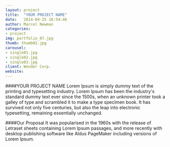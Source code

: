 ```yaml
---
layout: project
title:  "YOUR PROJECT NAME"
date:   2014-04-25 16:54:46
author: Marcel Newman
categories:
- project
img: portfolio_07.jpg
thumb: thumb02.jpg
carousel:
- single01.jpg
- single02.jpg
- single03.jpg
client: Wonder Corp.
website: 
---
```

####YOUR PROJECT NAME
Lorem Ipsum is simply dummy text of the printing and typesetting industry. Lorem Ipsum has been the industry's standard dummy text ever since the 1500s, when an unknown printer took a galley of type and scrambled it to make a type specimen book. It has survived not only five centuries, but also the leap into electronic typesetting, remaining essentially unchanged.

####Our Proposal
It was popularised in the 1960s with the release of Letraset sheets containing Lorem Ipsum passages, and more recently with desktop publishing software like Aldus PageMaker including versions of Lorem Ipsum.
